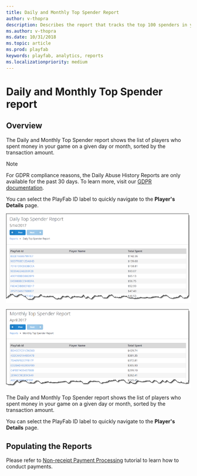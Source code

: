 ```yaml
---
title: Daily and Monthly Top Spender Report
author: v-thopra
description: Describes the report that tracks the top 100 spenders in your game.
ms.author: v-thopra
ms.date: 10/31/2018
ms.topic: article
ms.prod: playfab
keywords: playfab, analytics, reports
ms.localizationpriority: medium
---
```


# Daily and Monthly Top Spender report

## Overview

The Daily and Monthly Top Spender report shows the list of players who spent money in your game on a given day or month, sorted by the transaction amount.

> [!NOTE]
> For GDPR compliance reasons, the Daily Abuse History Reports are only available for the past 30 days. To learn more, visit our [GDPR documentation](../../data/playerdata/playfab-gdpr-deleting-and-exporting-player-data.md). 

You can select the PlayFab ID label to quickly navigate to the **Player's Details** page.

![Daily Top Spender Report Table](media/tutorials/daily-top-spender-report-table.png)  

![Monthly Top Spender Report Table](media/tutorials/monthly-top-spender-report-table.png)  

The Daily and Monthly Top Spender report shows the list of players who spent money in your game on a given day or month, sorted by the transaction amount.

You can select the PlayFab ID label to quickly navigate to the **Player's Details** page.

## Populating the Reports

Please refer to [Non-receipt Payment Processing](../../commerce/economy/non-receipt-payment-processing.md) tutorial to learn how to conduct payments.
